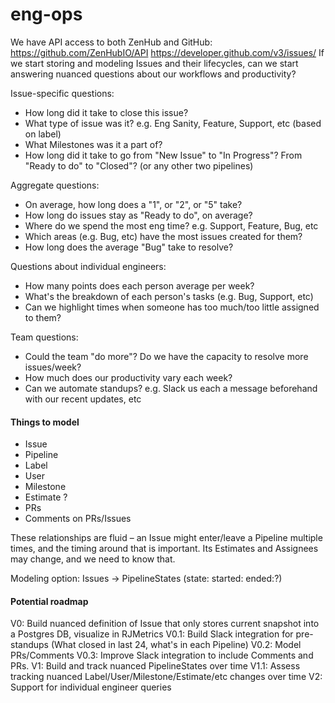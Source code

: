 # eng-ops

We have API access to both ZenHub and GitHub:
https://github.com/ZenHubIO/API
https://developer.github.com/v3/issues/
If we start storing and modeling Issues and their lifecycles, can we start answering nuanced questions about our workflows and productivity?

Issue-specific questions:

* How long did it take to close this issue?
* What type of issue was it? e.g. Eng Sanity, Feature, Support, etc (based on label)
* What Milestones was it a part of?
* How long did it take to go from "New Issue" to "In Progress"? From "Ready to do" to "Closed"? (or any other two pipelines)


Aggregate questions:

* On average, how long does a "1", or "2", or "5" take?
* How long do issues stay as "Ready to do", on average?
* Where do we spend the most eng time? e.g. Support, Feature, Bug, etc
* Which areas (e.g. Bug, etc) have the most issues created for them?
* How long does the average "Bug" take to resolve?

Questions about individual engineers:

* How many points does each person average per week?
* What's the breakdown of each person's tasks (e.g. Bug, Support, etc)
* Can we highlight times when someone has too much/too little assigned to them?


Team questions:

* Could the team "do more"? Do we have the capacity to resolve more issues/week?
* How much does our productivity vary each week?
* Can we automate standups? e.g. Slack us each a message beforehand with our recent updates, etc


#### Things to model

* Issue
* Pipeline
* Label
* User
* Milestone
* Estimate ?
* PRs
* Comments on PRs/Issues

These relationships are fluid – an Issue might enter/leave a Pipeline multiple times, and the timing around that is important. Its Estimates and Assignees may change, and we need to know that.

Modeling option: Issues -> PipelineStates (state: started: ended:?)


#### Potential roadmap

V0: Build nuanced definition of Issue that only stores current snapshot into a Postgres DB, visualize in RJMetrics
V0.1: Build Slack integration for pre-standups (What closed in last 24, what's in each Pipeline)
V0.2: Model PRs/Comments
V0.3: Improve Slack integration to include Comments and PRs.
V1: Build and track nuanced PipelineStates over time
V1.1: Assess tracking nuanced Label/User/Milestone/Estimate/etc changes over time
V2: Support for individual engineer queries
